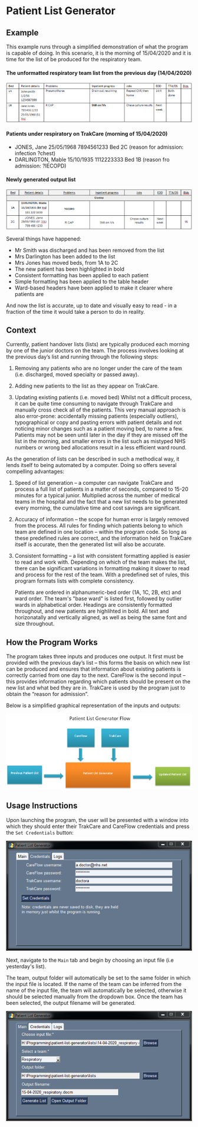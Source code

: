 # Patient List Generator

## Example

This example runs through a simplified demonstration of what the program is capable of doing. In this scenario, it is the morning of 15/04/2020 and it is time for the list of be produced for the respiratory team.

#### The unformatted respiratory team list from the previous day (14/04/2020)

![Unformatted input list](https://github.com/mfreeborn/patient-list-generator/blob/master/images/unformatted-list-example.png?raw=true)

#### Patients under respiratory on TrakCare (morning of 15/04/2020)

* JONES, Jane 25/05/1968 7894561233 Bed 2C (reason for admission: infection ?chest)
* DARLINGTON, Mable 15/10/1935 1112223333 Bed 1B (reason fro admission: ?IECOPD)

#### Newly generated output list

![Formatted and updated output list](https://github.com/mfreeborn/patient-list-generator/blob/master/images/formatted-list-example.png?raw=true)

Several things have happened:

* Mr Smith was discharged and has been removed from the list
* Mrs Darlington has been added to the list
* Mrs Jones has moved beds, from 1A to 2C
* The new patient has been highlighted in bold
* Consistent formatting has been applied to each patient
* Simple formatting has been applied to the table header
* Ward-based headers have been applied to make it clearer where patients are

And now the list is accurate, up to date and visually easy to read - in a fraction of the time it would take a person to do in reality.

## Context

Currently, patient handover lists (lists) are typically produced each morning by one of the junior doctors on the team. The process involves looking at the previous day’s list and running through the following steps:

1. Removing any patients who are no longer under the care of the team (i.e. discharged, moved specialty or passed away).

2. Adding new patients to the list as they appear on TrakCare.

3. Updating existing patients (i.e.  moved bed)
Whilst not a difficult process, it can be quite time consuming to navigate through TrakCare and manually cross check all of the patients. This very manual approach is also error-prone: accidentally missing patients (especially outliers), typographical or copy and pasting errors with patient details and not noticing minor changes such as a patient moving bed, to name a few. Patients may not be seen until later in the day if they are missed off the list in the morning, and smaller errors in the list such as mistyped NHS numbers or wrong bed allocations result in a less efficient ward round.

As the generation of lists can be described in such a methodical way, it lends itself to being automated by a computer. Doing so offers several compelling advantages:

1. Speed of list generation – a computer can navigate TrakCare and process a full list of patients in a matter of seconds, compared to 15-20 minutes for a typical junior. Multiplied across the number of medical teams in the hospital and the fact that a new list needs to be generated every morning, the cumulative time and cost savings are significant.

2. Accuracy of information – the scope for human error is largely removed from the process. All rules for finding which patients belong to which team are defined in one location – within the program code. So long as these predefined rules are correct, and the information held on TrakCare itself is accurate, then the generated list will also be accurate.

3. Consistent formatting – a list with consistent formatting applied is easier to read and work with. Depending on which of the team makes the list, there can be significant variations in formatting making it slower to read and process for the rest of the team. With a predefined set of rules, this program formats lists with complete consistency.

    Patients are ordered in alphanumeric-bed order (1A, 1C, 2B, etc) and ward order. The team's "base ward" is listed first, followed by outlier wards in alphabetical order. Headings are consistently formatted throughout, and new patients are highlihted in bold. All text and horizonatally and vertically aligned, as well as being the same font and size throughout.

## How the Program Works

The program takes three inputs and produces one output. It first must be provided with the previous day’s list – this forms the basis on which new list can be produced and ensures that information about existing patients is correctly carried from one day to the next. CareFlow is the second input – this provides information regarding which patients should be present on the new list and what bed they are in. TrakCare is used by the program just to obtain the “reason for admission”.

Below is a simplified graphical representation of the inputs and outputs:

![Flow](https://github.com/mfreeborn/patient-list-generator/blob/master/images/patient-list-flow.png?raw=true)

## Usage Instructions

Upon launching the program, the user will be presented with a window into which they should enter their TrakCare and CareFlow credentials and press the `Set Credentials` button:

![Setting credentials](https://github.com/mfreeborn/patient-list-generator/blob/master/images/credentials-input-screen.png?raw=true)

Next, navigate to the `Main` tab and begin by choosing an input file (i.e yesterday's list).

The team, output folder will automatically be set to the same folder in which the input file is located. If the name of the team can be inferred from the name of the input file, the team will automatically be selected, otherwise it should be selected manually from the dropdown box. Once the team has been selected, the output filename will be generated.

![Configuring settings](https://github.com/mfreeborn/patient-list-generator/blob/master/images/list-settings.png?raw=true)
